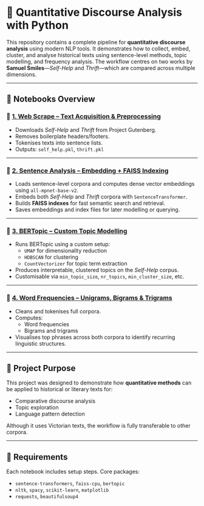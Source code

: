 
# 🧠 Quantitative Discourse Analysis with Python

This repository contains a complete pipeline for **quantitative discourse analysis** using modern NLP tools. It demonstrates how to collect, embed, cluster, and analyse historical texts using sentence-level methods, topic modelling, and frequency analysis. The workflow centres on two works by **Samuel Smiles**—*Self-Help* and *Thrift*—which are compared across multiple dimensions.

---

## 📂 Notebooks Overview

### 📌 [1. Web Scrape – Text Acquisition & Preprocessing](https://colab.research.google.com/drive/19rUD3E9UbiqVW4PtNam0xklP1k1-YW1r?usp=drive_link)

- Downloads *Self-Help* and *Thrift* from Project Gutenberg.
- Removes boilerplate headers/footers.
- Tokenises texts into sentence lists.
- Outputs: `self_help.pkl`, `thrift.pkl`

---

### 📌 [2. Sentence Analysis – Embedding + FAISS Indexing](https://colab.research.google.com/drive/1tLHsa4z5VM2X__j1gvWfvYATDL1m0SoE?usp=sharing)

- Loads sentence-level corpora and computes dense vector embeddings using `all-mpnet-base-v2`.
- Embeds both *Self-Help* and *Thrift* corpora with `SentenceTransformer`.
- Builds **FAISS indexes** for fast semantic search and retrieval.
- Saves embeddings and index files for later modelling or querying.

---

### 📌 [3. BERTopic – Custom Topic Modelling](https://colab.research.google.com/drive/1KG_x_4bCzasG94ZWz16hmsoW4r1CnXY2?usp=sharing)

- Runs BERTopic using a custom setup:
  - `UMAP` for dimensionality reduction
  - `HDBSCAN` for clustering
  - `CountVectorizer` for topic term extraction
- Produces interpretable, clustered topics on the *Self-Help* corpus.
- Customisable via `min_topic_size`, `nr_topics`, `min_cluster_size`, etc.

---

### 📌 [4. Word Frequencies – Unigrams, Bigrams & Trigrams](https://colab.research.google.com/drive/1n7lNWZ72gNMlytTv6C8jsfDDQpfuI8vS?usp=drive_link)

- Cleans and tokenises full corpora.
- Computes:
  - Word frequencies
  - Bigrams and trigrams
- Visualises top phrases across both corpora to identify recurring linguistic structures.

---

## 📘 Project Purpose

This project was designed to demonstrate how **quantitative methods** can be applied to historical or literary texts for:
- Comparative discourse analysis
- Topic exploration
- Language pattern detection

Although it uses Victorian texts, the workflow is fully transferable to other corpora.

---

## 🔧 Requirements

Each notebook includes setup steps. Core packages:
- `sentence-transformers`, `faiss-cpu`, `bertopic`
- `nltk`, `spacy`, `scikit-learn`, `matplotlib`
- `requests`, `beautifulsoup4`
